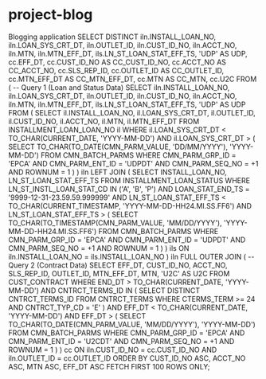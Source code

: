 # project-blog
Blogging application
SELECT DISTINCT
    iln.INSTALL_LOAN_NO, 
    iln.LOAN_SYS_CRT_DT, 
    iln.OUTLET_ID, 
    iln.CUST_ID_NO, 
    iln.ACCT_NO, 
    iln.MTN, 
    iln.MTN_EFF_DT, 
    ils.LN_ST_LOAN_STAT_EFF_TS, 
    'UDP' AS UDP,
    cc.EFF_DT, 
    cc.CUST_ID_NO AS CC_CUST_ID_NO, 
    cc.ACCT_NO AS CC_ACCT_NO, 
    cc.SLS_REP_ID, 
    cc.OUTLET_ID AS CC_OUTLET_ID, 
    cc.MTN_EFF_DT AS CC_MTN_EFF_DT, 
    cc.MTN AS CC_MTN, 
    cc.U2C
FROM (
    -- Query 1 (Loan and Status Data)
    SELECT 
        iln.INSTALL_LOAN_NO, 
        iln.LOAN_SYS_CRT_DT, 
        iln.OUTLET_ID, 
        iln.CUST_ID_NO, 
        iln.ACCT_NO, 
        iln.MTN, 
        iln.MTN_EFF_DT, 
        ils.LN_ST_LOAN_STAT_EFF_TS, 
        'UDP' AS UDP 
    FROM (
        SELECT 
            il.INSTALL_LOAN_NO, 
            il.LOAN_SYS_CRT_DT, 
            il.OUTLET_ID, 
            il.CUST_ID_NO, 
            il.ACCT_NO, 
            il.MTN, 
            il.MTN_EFF_DT 
        FROM INSTALLMENT_LOAN_LOAN_NO il
        WHERE il.LOAN_SYS_CRT_DT < TO_CHAR(CURRENT_DATE, 'YYYY-MM-DD')
          AND il.LOAN_SYS_CRT_DT > (
              SELECT TO_CHAR(TO_DATE(CMN_PARM_VALUE, 'DD/MM/YYYY'), 'YYYY-MM-DD') 
              FROM CMN_BATCH_PARMS 
              WHERE CMN_PARM_GRP_ID = 'EPCA' 
                AND CMN_PARM_ENT_ID = 'UDPDT' 
                AND CMN_PARM_SEQ_NO = +1
                AND ROWNUM = 1
          )
    ) iln
    LEFT JOIN (
        SELECT 
            INSTALL_LOAN_NO, 
            LN_ST_LOAN_STAT_EFF_TS 
        FROM INSTALLMENT_LOAN_STATUS 
        WHERE LN_ST_INSTL_LOAN_STAT_CD IN ('A', 'B', 'P')
          AND LOAN_STAT_END_TS = '9999-12-31-23.59.59.999999'
          AND LN_ST_LOAN_STAT_EFF_TS < TO_CHAR(CURRENT_TIMESTAMP, 'YYYY-MM-DD-HH24.MI.SS.FF6')
          AND LN_ST_LOAN_STAT_EFF_TS > (
              SELECT TO_CHAR(TO_TIMESTAMP(CMN_PARM_VALUE, 'MM/DD/YYYY'), 'YYYY-MM-DD-HH24.MI.SS.FF6') 
              FROM CMN_BATCH_PARMS 
              WHERE CMN_PARM_GRP_ID = 'EPCA' 
                AND CMN_PARM_ENT_ID = 'UDPDT' 
                AND CMN_PARM_SEQ_NO = +1
                AND ROWNUM = 1
          )
    ) ils ON iln.INSTALL_LOAN_NO = ils.INSTALL_LOAN_NO
) iln
FULL OUTER JOIN (
    -- Query 2 (Contract Data)
    SELECT 
        EFF_DT, 
        CUST_ID_NO, 
        ACCT_NO, 
        SLS_REP_ID, 
        OUTLET_ID, 
        MTN_EFF_DT, 
        MTN, 
        'U2C' AS U2C 
    FROM CUST_CONTRACT 
    WHERE END_DT > TO_CHAR(CURRENT_DATE, 'YYYY-MM-DD')
      AND CNTRCT_TERMS_ID IN (
          SELECT DISTINCT CNTRCT_TERMS_ID 
          FROM CNTRCT_TERMS 
          WHERE CTERMS_TERM >= 24 
            AND CNTRCT_TYP_CD = 'E'
      )
      AND EFF_DT < TO_CHAR(CURRENT_DATE, 'YYYY-MM-DD')
      AND EFF_DT > (
          SELECT TO_CHAR(TO_DATE(CMN_PARM_VALUE, 'MM/DD/YYYY'), 'YYYY-MM-DD') 
          FROM CMN_BATCH_PARMS 
          WHERE CMN_PARM_GRP_ID = 'EPCA' 
            AND CMN_PARM_ENT_ID = 'U2CDT' 
            AND CMN_PARM_SEQ_NO = +1
            AND ROWNUM = 1
      )
) cc 
ON iln.CUST_ID_NO = cc.CUST_ID_NO 
   AND iln.OUTLET_ID = cc.OUTLET_ID
ORDER BY 
    CUST_ID_NO ASC, 
    ACCT_NO ASC, 
    MTN ASC, 
    EFF_DT ASC
FETCH FIRST 100 ROWS ONLY;
